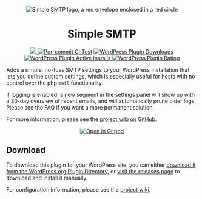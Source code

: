 <p align="center">
  <img src="https://blog.soupbowl.io/assets/img/wp-ssmtp-150x150.webp" alt="Simple SMTP logo, a red envelope enclosed in a red circle" />
</p>

<h1 align="center">Simple SMTP</h1>

<p align="center">
  <a href="https://www.codefactor.io/repository/github/soup-bowl/simple-smtp"><img src="https://www.codefactor.io/repository/github/soup-bowl/simple-smtp/badge" />
  <a href="https://github.com/soup-bowl/simple-smtp/actions/workflows/test.yml"><img src="https://github.com/soup-bowl/simple-smtp/actions/workflows/test.yml/badge.svg" alt="Per-commit CI Test" /></a>
  <a href="https://wordpress.org/plugins/simple-smtp/">
  <img src="https://img.shields.io/wordpress/plugin/dm/simple-smtp?logo=wordpress&color=blue" alt="WordPress Plugin Downloads" />
  <img src="https://img.shields.io/wordpress/plugin/installs/simple-smtp?logo=wordpress&color=blue" alt="WordPress Plugin Active Installs" />
  <img src="https://img.shields.io/wordpress/plugin/rating/simple-smtp?logo=wordpress&color=blue" alt="WordPress Plugin Rating" />
  </a>
</p>

Adds a simple, no-fuss SMTP settings to your WordPress installation that lets you define custom settings, which is especially useful for hosts with no control over the php `mail` functionality.

If logging is enabled, a new segment in the settings panel will show up with a 30-day overview of recent emails, and will automatically prune older logs. Please see the FAQ if you want a more permanent solution.

For more information, please see the [project wiki on GitHub][wiki].

<p align="center">
  <a href="https://gitpod.io/#https://github.com/soup-bowl/simple-smtp"><img src="https://gitpod.io/button/open-in-gitpod.svg" alt="Open in Gitpod" /></a>
</p>

## Download

To download this plugin for your WordPress site, you can either [download it from the WordPress.org Plugin Directory](https://wordpress.org/plugins/simple-smtp/), or [visit the releases page](https://github.com/soup-bowl/simple-smtp/releases/latest) to download and install it manually. 

For configuration information, please see the [project wiki][wiki].

[wiki]: https://github.com/soup-bowl/simple-smtp/wiki
